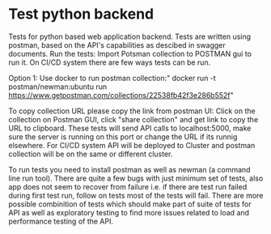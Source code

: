 # Test python backend

Tests for python based web application backend. Tests are written using postman, based on the  API's capabilities as descibed in swagger documents.
Run the tests:
Import Potsman collection to POSTMAN gui to run it. On CI/CD system there are few ways tests can be run.

Option 1: Use docker to run postman collection:" docker run -t postman/newman:ubuntu  run https://www.getpostman.com/collections/22538fb42f3e286b552f"

To copy collection URL please copy the link from postman UI:
Click on the collection on Postman GUI, click "share collection" and get link to copy the URL to clipboard.
These tests will send API calls to localhost:5000, make sure the server is running on this port or change the URL if its runnig elsewhere. 
For CI/CD system API will be deployed to Cluster and postman collection will be on the same or different cluster.

To run tests you need to install postman as well as newman (a command line run tool).
There are quite a few bugs with just minimum set of tests, also app does not seem to recover from failure i.e. if there are test run failed during first test run, follow on tests most of the tests will fail. There are more possible combinition of tests which should make part of suite of tests for API as well as exploratory testing to find more issues related to load and performance testing of the API.
